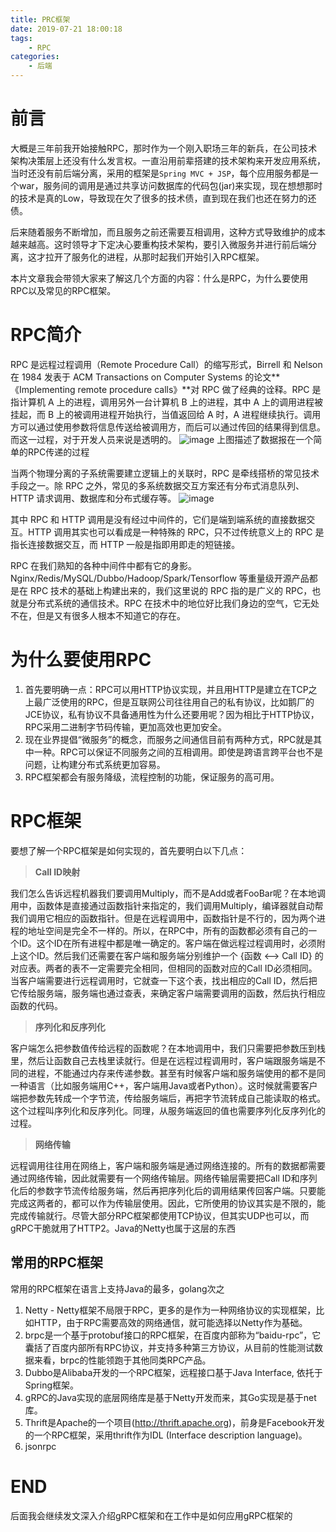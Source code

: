 ```yaml
---
title: PRC框架
date: 2019-07-21 18:00:18
tags:
    - RPC
categories:
    - 后端
---
```


# 前言

大概是三年前我开始接触RPC，那时作为一个刚入职场三年的新兵，在公司技术架构决策层上还没有什么发言权。一直沿用前辈搭建的技术架构来开发应用系统，当时还没有前后端分离，采用的框架是`Spring MVC + JSP`，每个应用服务都是一个war，服务间的调用是通过共享访问数据库的代码包(jar)来实现，现在想想那时的技术是真的Low，导致现在欠了很多的技术债，直到现在我们也还在努力的还债。

后来随着服务不断增加，而且服务之前还需要互相调用，这种方式导致维护的成本越来越高。这时领导才下定决心要重构技术架构，要引入微服务并进行前后端分离，这才拉开了服务化的进程，从那时起我们开始引入RPC框架。

本片文章我会带领大家来了解这几个方面的内容：什么是RPC，为什么要使用RPC以及常见的RPC框架。

# RPC简介

RPC 是远程过程调用（Remote Procedure Call）的缩写形式，Birrell 和 Nelson 在 1984 发表于 ACM Transactions on Computer Systems 的论文**《Implementing remote procedure calls》**对 RPC 做了经典的诠释。RPC 是指计算机 A 上的进程，调用另外一台计算机 B 上的进程，其中 A 上的调用进程被挂起，而 B 上的被调用进程开始执行，当值返回给 A 时，A 进程继续执行。调用方可以通过使用参数将信息传送给被调用方，而后可以通过传回的结果得到信息。而这一过程，对于开发人员来说是透明的。
![image](./what-rpc.png)
上图描述了数据报在一个简单的RPC传递的过程

当两个物理分离的子系统需要建立逻辑上的关联时，RPC 是牵线搭桥的常见技术手段之一。除 RPC 之外，常见的多系统数据交互方案还有分布式消息队列、HTTP 请求调用、数据库和分布式缓存等。
![image](./what-rpc1.png)

其中 RPC 和 HTTP 调用是没有经过中间件的，它们是端到端系统的直接数据交互。HTTP 调用其实也可以看成是一种特殊的 RPC，只不过传统意义上的 RPC 是指长连接数据交互，而 HTTP 一般是指即用即走的短链接。

RPC 在我们熟知的各种中间件中都有它的身影。Nginx/Redis/MySQL/Dubbo/Hadoop/Spark/Tensorflow 等重量级开源产品都是在 RPC 技术的基础上构建出来的，我们这里说的 RPC 指的是广义的 RPC，也就是分布式系统的通信技术。RPC 在技术中的地位好比我们身边的空气，它无处不在，但是又有很多人根本不知道它的存在。

# 为什么要使用RPC

1. 首先要明确一点：RPC可以用HTTP协议实现，并且用HTTP是建立在TCP之上最广泛使用的RPC，但是互联网公司往往用自己的私有协议，比如鹅厂的JCE协议，私有协议不具备通用性为什么还要用呢？因为相比于HTTP协议，RPC采用二进制字节码传输，更加高效也更加安全。
2. 现在业界提倡“微服务”的概念，而服务之间通信目前有两种方式，RPC就是其中一种。RPC可以保证不同服务之间的互相调用。即使是跨语言跨平台也不是问题，让构建分布式系统更加容易。
3. RPC框架都会有服务降级，流程控制的功能，保证服务的高可用。

# RPC框架

要想了解一个RPC框架是如何实现的，首先要明白以下几点：

> **Call ID映射**

我们怎么告诉远程机器我们要调用Multiply，而不是Add或者FooBar呢？在本地调用中，函数体是直接通过函数指针来指定的，我们调用Multiply，编译器就自动帮我们调用它相应的函数指针。但是在远程调用中，函数指针是不行的，因为两个进程的地址空间是完全不一样的。所以，在RPC中，所有的函数都必须有自己的一个ID。这个ID在所有进程中都是唯一确定的。客户端在做远程过程调用时，必须附上这个ID。然后我们还需要在客户端和服务端分别维护一个 {函数 <--> Call ID} 的对应表。两者的表不一定需要完全相同，但相同的函数对应的Call ID必须相同。当客户端需要进行远程调用时，它就查一下这个表，找出相应的Call ID，然后把它传给服务端，服务端也通过查表，来确定客户端需要调用的函数，然后执行相应函数的代码。

> **序列化和反序列化**

客户端怎么把参数值传给远程的函数呢？在本地调用中，我们只需要把参数压到栈里，然后让函数自己去栈里读就行。但是在远程过程调用时，客户端跟服务端是不同的进程，不能通过内存来传递参数。甚至有时候客户端和服务端使用的都不是同一种语言（比如服务端用C++，客户端用Java或者Python）。这时候就需要客户端把参数先转成一个字节流，传给服务端后，再把字节流转成自己能读取的格式。这个过程叫序列化和反序列化。同理，从服务端返回的值也需要序列化反序列化的过程。

> **网络传输**

远程调用往往用在网络上，客户端和服务端是通过网络连接的。所有的数据都需要通过网络传输，因此就需要有一个网络传输层。网络传输层需要把Call ID和序列化后的参数字节流传给服务端，然后再把序列化后的调用结果传回客户端。只要能完成这两者的，都可以作为传输层使用。因此，它所使用的协议其实是不限的，能完成传输就行。尽管大部分RPC框架都使用TCP协议，但其实UDP也可以，而gRPC干脆就用了HTTP2。Java的Netty也属于这层的东西


## 常用的RPC框架

常用的RPC框架在语言上支持Java的最多，golang次之

1. Netty - Netty框架不局限于RPC，更多的是作为一种网络协议的实现框架，比如HTTP，由于RPC需要高效的网络通信，就可能选择以Netty作为基础。
2. brpc是一个基于protobuf接口的RPC框架，在百度内部称为“baidu-rpc”，它囊括了百度内部所有RPC协议，并支持多种第三方协议，从目前的性能测试数据来看，brpc的性能领跑于其他同类RPC产品。
3. Dubbo是Alibaba开发的一个RPC框架，远程接口基于Java Interface, 依托于Spring框架。
4. gRPC的Java实现的底层网络库是基于Netty开发而来，其Go实现是基于net库。
5. Thrift是Apache的一个项目(http://thrift.apache.org)，前身是Facebook开发的一个RPC框架，采用thrift作为IDL (Interface description language)。
6. jsonrpc

# END

后面我会继续发文深入介绍gRPC框架和在工作中是如何应用gRPC框架的